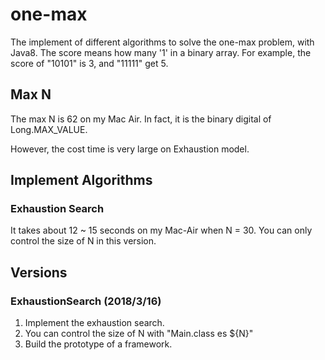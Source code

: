 # one-max
The implement of different algorithms to solve the one-max problem, with Java8.
The score means how many '1' in a binary array.
For example, the score of "10101" is 3, and "11111" get 5.

## Max N
The max N is 62 on my Mac Air. In fact, it is the binary digital of Long.MAX_VALUE.

However, the cost time is very large on Exhaustion model.

## Implement Algorithms

### Exhaustion Search
It takes about 12 ~ 15 seconds on my Mac-Air when N = 30.
You can only control the size of N in this version.



## Versions
### ExhaustionSearch (2018/3/16)
1. Implement the exhaustion search.
2. You can control the size of N with "Main.class es ${N}"
3. Build the prototype of a framework.
